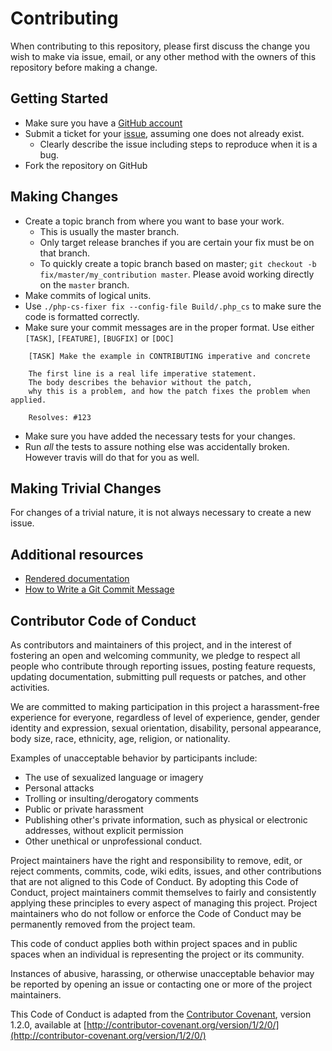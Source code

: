 # Contributing

When contributing to this repository, please first discuss the change you wish to make via issue,
email, or any other method with the owners of this repository before making a change.

## Getting Started

* Make sure you have a [GitHub account](https://github.com/signup/free)
* Submit a ticket for your [issue](https://github.com/georgringer/news_importicsxml/issues), assuming one does not already exist.
  * Clearly describe the issue including steps to reproduce when it is a bug.
* Fork the repository on GitHub

## Making Changes

* Create a topic branch from where you want to base your work.
  * This is usually the master branch.
  * Only target release branches if you are certain your fix must be on that
    branch.
  * To quickly create a topic branch based on master; `git checkout -b
    fix/master/my_contribution master`. Please avoid working directly on the
    `master` branch.
* Make commits of logical units.
* Use `./php-cs-fixer fix --config-file Build/.php_cs` to make sure the code is formatted correctly.
* Make sure your commit messages are in the proper format. Use either `[TASK]`, `[FEATURE]`, `[BUGFIX]` or `[DOC]`

````
    [TASK] Make the example in CONTRIBUTING imperative and concrete

    The first line is a real life imperative statement.
    The body describes the behavior without the patch,
    why this is a problem, and how the patch fixes the problem when applied.

    Resolves: #123
````

* Make sure you have added the necessary tests for your changes.
* Run _all_ the tests to assure nothing else was accidentally broken. However travis will do that for you as well.

## Making Trivial Changes

For changes of a trivial nature, it is not always necessary to create a new issue.

## Additional resources

* [Rendered documentation](https://docs.typo3.org/typo3cms/extensions/news_importicsxml/)
* [How to Write a Git Commit Message](http://chris.beams.io/posts/git-commit/)


## Contributor Code of Conduct

As contributors and maintainers of this project, and in the interest of fostering an open and
welcoming community, we pledge to respect all people who contribute through reporting issues,
posting feature requests, updating documentation, submitting pull requests or patches, and other
activities.

We are committed to making participation in this project a harassment-free experience for everyone,
regardless of level of experience, gender, gender identity and expression, sexual orientation,
disability, personal appearance, body size, race, ethnicity, age, religion, or nationality.

Examples of unacceptable behavior by participants include:

* The use of sexualized language or imagery
* Personal attacks
* Trolling or insulting/derogatory comments
* Public or private harassment
* Publishing other's private information, such as physical or electronic addresses, without explicit
  permission
* Other unethical or unprofessional conduct.

Project maintainers have the right and responsibility to remove, edit, or reject comments, commits,
code, wiki edits, issues, and other contributions that are not aligned to this Code of Conduct. By
adopting this Code of Conduct, project maintainers commit themselves to fairly and consistently
applying these principles to every aspect of managing this project. Project maintainers who do not
follow or enforce the Code of Conduct may be permanently removed from the project team.

This code of conduct applies both within project spaces and in public spaces when an individual is representing the project or its community.

Instances of abusive, harassing, or otherwise unacceptable behavior may be reported by opening an issue or contacting one or more of the project maintainers.

This Code of Conduct is adapted from the [Contributor Covenant](http://contributor-covenant.org),
version 1.2.0, available at [http://contributor-covenant.org/version/1/2/0/](http://contributor-covenant.org/version/1/2/0/)
